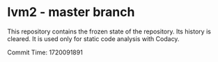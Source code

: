 # lvm2 - master branch

This repository contains the frozen state of the repository.
Its history is cleared. It is used only for static code
analysis with Codacy.

Commit Time: 1720091891